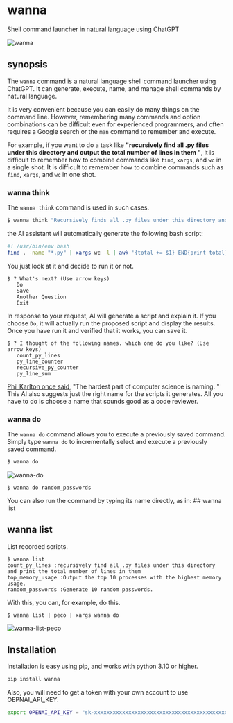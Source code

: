 # wanna
Shell command launcher in natural language using ChatGPT

![wanna](https://user-images.githubusercontent.com/95184/222627802-1df02ee6-e07b-47dc-8fe0-0787a1e63097.gif)

## synopsis
The `wanna` command is a natural language shell command launcher using ChatGPT. It can generate, execute, name, and manage shell commands by natural language.

It is very convenient because you can easily do many things on the command line. However, remembering many commands and option combinations can be difficult even for experienced programmers, and often requires a Google search or the `man` command to remember and execute.

For example, if you want to do a task like **"recursively find all .py files under this directory and output the total number of lines in them "**, it is difficult to remember how to combine commands like `find`, `xargs`, and `wc` in a single shot. It is difficult to remember how to combine commands such as `find`, `xargs`, and `wc` in one shot.

### wanna think 

The `wanna think` command is used in such cases.

```bash
$ wanna think "Recursively finds all .py files under this directory and prints the sum of their line counts"
```
the AI assistant will automatically generate the following bash script: 

```bash
#! /usr/bin/env bash
find . -name "*.py" | xargs wc -l | awk '{total += $1} END{print total}'
```
You just look at it and decide to run it or not.

```
$ ? What's next? (Use arrow keys)
   Do
   Save
   Another Question
   Exit
````
In response to your request, AI will generate a script and explain it.
If you choose ``Do``, it will actually run the proposed script and display the results.
Once you have run it and verified that it works, you can save it.
```
$ ? I thought of the following names. which one do you like? (Use arrow keys)
   count_py_lines
   py_line_counter
   recursive_py_counter
   py_line_sum
````
[Phil Karlton once said](https://martinfowler.com/bliki/TwoHardThings.html), "The hardest part of computer science is naming. "
This AI also suggests just the right name for the scripts it generates. All you have to do is choose a name that sounds good as a code reviewer.


### wanna do
The `wanna do` command allows you to execute a previously saved command.
Simply type `wanna do` to incrementally select and execute a previously saved command.
```zsh
$ wanna do
```
![wanna-do](https://user-images.githubusercontent.com/95184/222663648-50325d6a-1e5e-451a-a90e-9aff6a914fc1.gif)


```
$ wanna do random_passwords
```
You can also run the command by typing its name directly, as in: ## wanna list

## wanna list 
List recorded scripts.
```
$ wanna list 
count_py_lines :recursively find all .py files under this directory and print the total number of lines in them
top_memory_usage :Output the top 10 processes with the highest memory usage.
random_passwords :Generate 10 random passwords.
````

With this, you can, for example, do this.
```
$ wanna list | peco | xargs wanna do
```
![wanna-list-peco](https://user-images.githubusercontent.com/95184/222663840-67983f47-b477-4168-81db-6abae9caf311.gif)


## Installation
Installation is easy using pip, and works with python 3.10 or higher.
```bash
pip install wanna
```
Also, you will need to get a token with your own account to use OEPNAI_API_KEY.
```bash
export OPENAI_API_KEY = "sk-xxxxxxxxxxxxxxxxxxxxxxxxxxxxxxxxxxxxxxxxxxxxxxxxxxxx"
```
